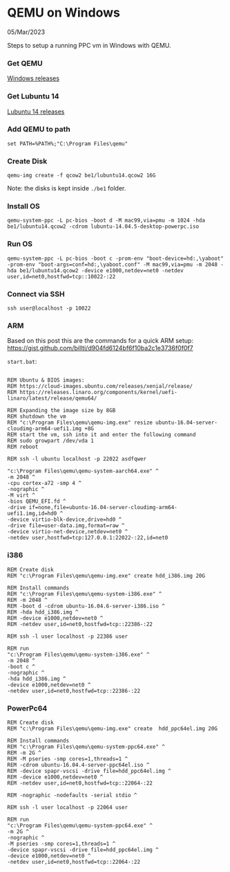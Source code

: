 # QEMU on Windows
05/Mar/2023

Steps to setup a running PPC vm in Windows with QEMU.

### Get QEMU
[Windows releases](https://qemu.weilnetz.de/w64/)

### Get Lubuntu 14
[Lubuntu 14 releases](http://mirror.datto.com/ubuntu-releases/lubuntu/releases/14.04.4/release/)

### Add QEMU to path
`set PATH=%PATH%;"C:\Program Files\qemu"`

### Create Disk
`qemu-img create -f qcow2 be1/lubuntu14.qcow2 16G`

Note: the disks is kept inside `./be1` folder.

### Install OS
`qemu-system-ppc -L pc-bios -boot d -M mac99,via=pmu -m 1024 -hda be1/lubuntu14.qcow2 -cdrom lubuntu-14.04.5-desktop-powerpc.iso`

### Run OS
`qemu-system-ppc -L pc-bios -boot c -prom-env "boot-device=hd:,\yaboot" -prom-env "boot-args=conf=hd:,\yaboot.conf" -M mac99,via=pmu -m 2048 -hda be1/lubuntu14.qcow2 -device e1000,netdev=net0 -netdev user,id=net0,hostfwd=tcp::10022-:22`

### Connect via SSH
`ssh user@localhost -p 10022`


### ARM
Based on this post this are the commands for a quick ARM setup: https://gist.github.com/billti/d904fd6124bf6f10ba2c1e3736f0f0f7

`start.bat`:

```batch

REM Ubuntu & BIOS images: 
REM https://cloud-images.ubuntu.com/releases/xenial/release/
REM https://releases.linaro.org/components/kernel/uefi-linaro/latest/release/qemu64/

REM Expanding the image size by 8GB
REM shutdown the vm
REM "c:\Program Files\qemu\qemu-img.exe" resize ubuntu-16.04-server-cloudimg-arm64-uefi1.img +8G
REM start the vm, ssh into it and enter the following command
REM sudo growpart /dev/vda 1
REM reboot

REM ssh -l ubuntu localhost -p 22022 asdfqwer

"c:\Program Files\qemu\qemu-system-aarch64.exe" ^
-m 2048 ^
-cpu cortex-a72 -smp 4 ^
-nographic ^
-M virt ^
-bios QEMU_EFI.fd ^
-drive if=none,file=ubuntu-16.04-server-cloudimg-arm64-uefi1.img,id=hd0 ^
-device virtio-blk-device,drive=hd0 ^
-drive file=user-data.img,format=raw ^
-device virtio-net-device,netdev=net0 ^
-netdev user,hostfwd=tcp:127.0.0.1:22022-:22,id=net0

```

### i386
```batch
REM Create disk
REM "c:\Program Files\qemu\qemu-img.exe" create hdd_i386.img 20G

REM Install commands
REM "c:\Program Files\qemu\qemu-system-i386.exe" ^
REM -m 2048 ^
REM -boot d -cdrom ubuntu-16.04.6-server-i386.iso ^
REM -hda hdd_i386.img ^
REM -device e1000,netdev=net0 ^
REM -netdev user,id=net0,hostfwd=tcp::22386-:22

REM ssh -l user localhost -p 22386 user

REM run
"c:\Program Files\qemu\qemu-system-i386.exe" ^
-m 2048 ^
-boot c ^
-nographic ^
-hda hdd_i386.img ^
-device e1000,netdev=net0 ^
-netdev user,id=net0,hostfwd=tcp::22386-:22
```

### PowerPc64
```batch
REM Create disk
REM "c:\Program Files\qemu\qemu-img.exe" create  hdd_ppc64el.img 20G

REM Install commands
REM "c:\Program Files\qemu\qemu-system-ppc64.exe" ^
REM -m 2G ^
REM -M pseries -smp cores=1,threads=1 ^
REM -cdrom ubuntu-16.04.4-server-ppc64el.iso ^
REM -device spapr-vscsi -drive file=hdd_ppc64el.img ^
REM -device e1000,netdev=net0 ^
REM -netdev user,id=net0,hostfwd=tcp::22064-:22

REM -nographic -nodefaults -serial stdio ^

REM ssh -l user localhost -p 22064 user

REM run
"c:\Program Files\qemu\qemu-system-ppc64.exe" ^
-m 2G ^
-nographic ^
-M pseries -smp cores=1,threads=1 ^
-device spapr-vscsi -drive file=hdd_ppc64el.img ^
-device e1000,netdev=net0 ^
-netdev user,id=net0,hostfwd=tcp::22064-:22
```
